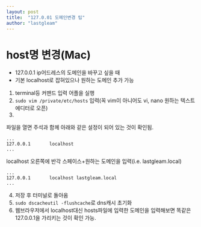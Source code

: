 ```yaml
---
layout: post
title:  "127.0.01 도메인변경 팁"
author: "lastgleam"
---
```


# host명 변경(Mac)

- 127.0.0.1 ip어드레스의 도메인을 바꾸고 싶을 때
- 기본 localhost로 잡혀있으나 원하는 도메인 추가 가능

1. terminal등 커맨드 입력 어플을 실행
1. `sudo vim /private/etc/hosts` 입력(꼭 vim이 아니어도 vi, nano 원하는 텍스트에디터로 오픈)
1.
파일을 열면 주석과 함께 아래와 같은 설정이 되어 있는 것이 확인됨.
```
...
127.0.0.1       localhost
...
```
localhost 오른쪽에 반각 스페이스+원하는 도메인을 입력(i.e. lastgleam.local)
```
...
127.0.0.1       localhost lastgleam.local
...
```
4. 저장 후 터미널로 돌아옴
1. `sudo dscacheutil -flushcache`로 dns캐시 초기화
1. 웹브라우저에서 localhost대신 hosts파일에 입력한 도메인을 입력해보면 똑같은 127.0.0.1을 가리키는 것이 확인 가능.


